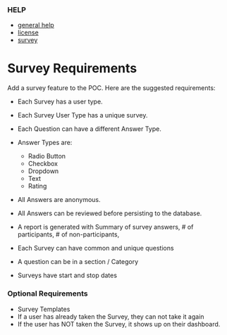 ### HELP
* [general help](http://localhost:8080/api/help)
* [license](http://localhost:8080/api/help/license)
* [survey](http://localhost:8080/api/help/survey)

# Survey Requirements
Add a survey feature to the POC.  Here are the suggested requirements:
* Each Survey has a user type.
* Each Survey User Type has a unique survey.
* Each Question can have a different Answer Type.
* Answer Types are:
	* Radio Button
	* Checkbox
	* Dropdown
	* Text
	* Rating

* All Answers are anonymous.
* All Answers can be reviewed before persisting to the database.
* A report is generated with Summary of survey answers, # of participants, # of non-participants, 
* Each Survey can have common and unique questions
* A question can be in a section / Category
* Surveys have start and stop dates

### Optional Requirements
* Survey Templates
* If a user has already taken the Survey, they can not take it again
* If the user has NOT taken the Survey, it shows up on their dashboard.